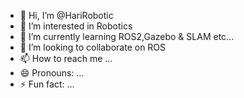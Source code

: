 - 👋 Hi, I’m @HariRobotic
- 👀 I’m interested in Robotics
- 🌱 I’m currently learning ROS2,Gazebo & SLAM etc...
- 💞️ I’m looking to collaborate on ROS
- 📫 How to reach me ...
- 😄 Pronouns: ...
- ⚡ Fun fact: ...

<!---
HariRobotic/HariRobotic is a ✨ special ✨ repository because its `README.md` (this file) appears on your GitHub profile.
You can click the Preview link to take a look at your changes.
--->

